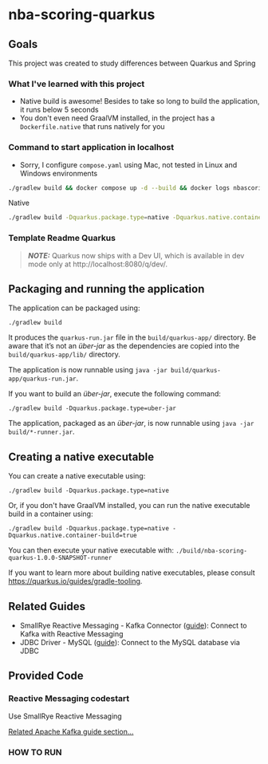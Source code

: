 # nba-scoring-quarkus

## Goals

This project was created to study differences between Quarkus and Spring

### What I've learned with this project

- Native build is awesome! Besides to take so long to build the application, it runs below 5 seconds
- You don't even need GraalVM installed, in the project has a `Dockerfile.native` that runs natively for you

### Command to start application in localhost

- Sorry, I configure `compose.yaml` using Mac, not tested in Linux and Windows environments

```bash
./gradlew build && docker compose up -d --build && docker logs nbascoring -f
```

Native

```bash
./gradlew build -Dquarkus.package.type=native -Dquarkus.native.container-build=true && docker compose up -d --build && docker logs nbascoring -f
```

### Template Readme Quarkus

> **_NOTE:_**  Quarkus now ships with a Dev UI, which is available in dev mode only at http://localhost:8080/q/dev/.

## Packaging and running the application

The application can be packaged using:

```shell script
./gradlew build
```

It produces the `quarkus-run.jar` file in the `build/quarkus-app/` directory.
Be aware that it’s not an _über-jar_ as the dependencies are copied into the `build/quarkus-app/lib/` directory.

The application is now runnable using `java -jar build/quarkus-app/quarkus-run.jar`.

If you want to build an _über-jar_, execute the following command:

```shell script
./gradlew build -Dquarkus.package.type=uber-jar
```

The application, packaged as an _über-jar_, is now runnable using `java -jar build/*-runner.jar`.

## Creating a native executable

You can create a native executable using:

```shell script
./gradlew build -Dquarkus.package.type=native
```

Or, if you don't have GraalVM installed, you can run the native executable build in a container using:

```shell script
./gradlew build -Dquarkus.package.type=native -Dquarkus.native.container-build=true
```

You can then execute your native executable with: `./build/nba-scoring-quarkus-1.0.0-SNAPSHOT-runner`

If you want to learn more about building native executables, please consult https://quarkus.io/guides/gradle-tooling.

## Related Guides

- SmallRye Reactive Messaging - Kafka Connector ([guide](https://quarkus.io/guides/kafka-reactive-getting-started)):
  Connect to Kafka with Reactive Messaging
- JDBC Driver - MySQL ([guide](https://quarkus.io/guides/datasource)): Connect to the MySQL database via JDBC

## Provided Code

### Reactive Messaging codestart

Use SmallRye Reactive Messaging

[Related Apache Kafka guide section...](https://quarkus.io/guides/kafka-reactive-getting-started)

### HOW TO RUN 